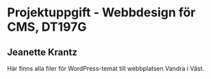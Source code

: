 # Projektuppgift - Webbdesign för CMS, DT197G
## Jeanette Krantz

Här finns alla filer för WordPress-temat till webbplatsen Vandra i Väst. 
